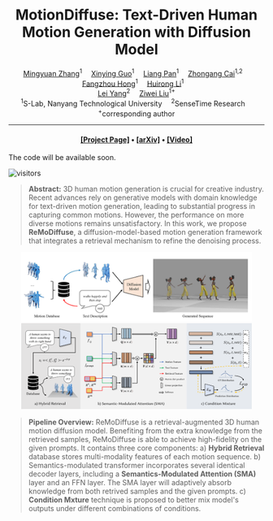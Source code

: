 <div align="center">

<h1>MotionDiffuse: Text-Driven Human Motion Generation with Diffusion Model</h1>

<div>
    <a href='https://mingyuan-zhang.github.io/' target='_blank'>Mingyuan Zhang</a><sup>1</sup>&emsp;
    <a href='https://gxyes.github.io/' target='_blank'>Xinying Guo</a><sup>1</sup>&emsp;
    <a href='https://scholar.google.com/citations?user=lSDISOcAAAAJ&hl=zh-CN' target='_blank'>Liang Pan</a><sup>1</sup>&emsp;
    <a href='https://caizhongang.github.io/' target='_blank'>Zhongang Cai</a><sup>1,2</sup>&emsp;
    <a href='https://hongfz16.github.io/' target='_blank'>Fangzhou Hong</a><sup>1</sup>&emsp;
    <a href='https://www.linkedin.com/in/huirong-li' target='_blank'>Huirong Li</a><sup>1</sup>&emsp; <br>
    <a href='https://yanglei.me/' target='_blank'>Lei Yang</a><sup>2</sup>&emsp;
    <a href='https://liuziwei7.github.io/' target='_blank'>Ziwei Liu</a><sup>1+</sup>
</div>
<div>
    <sup>1</sup>S-Lab, Nanyang Technological University&emsp;
    <sup>2</sup>SenseTime Research&emsp;
</div>
<div>
    <sup>+</sup>corresponding author
</div>


---

<h4 align="center">
  <a href="https://mingyuan-zhang.github.io/projects/ReMoDiffuse.html" target='_blank'>[Project Page]</a> •
  <a href="https://arxiv.org/abs/2304.xxxxx" target='_blank'>[arXiv]</a> •
  <a href="https://youtu.be/NeFezKIl7GE" target='_blank'>[Video]</a>
</h4>

</div>

<div>
The code will be available soon.
</div>

![visitors](https://visitor-badge.laobi.icu/badge?page_id=mingyuan-zhang/ReMoDiffuse)

>**Abstract:** 3D human motion generation is crucial for creative industry. Recent advances rely on generative models with domain knowledge for text-driven motion generation, leading to substantial progress in capturing common motions. However, the performance on more diverse motions remains unsatisfactory. In this work, we propose **ReMoDiffuse**, a diffusion-model-based motion generation framework that integrates a retrieval mechanism to refine the denoising process.

<div align="center">
<tr>
    <img src="imgs/teaser.png" width="90%"/>
    <img src="imgs/pipeline.png" width="90%"/>
</tr>
</div>

>**Pipeline Overview:** ReMoDiffuse is a retrieval-augmented 3D human motion diffusion model. Benefiting from the extra knowledge from the retrieved samples, ReMoDiffuse is able to achieve high-fidelity on the given prompts. It contains three core components: a) **Hybrid Retrieval** database stores multi-modality features of each motion sequence. b) Semantics-modulated transformer incorporates several identical decoder layers, including a **Semantics-Modulated Attention (SMA)** layer and an FFN layer. The SMA layer will adaptively absorb knowledge from both retrived samples and the given prompts. c) **Condition Mxture** technique is proposed to better mix model's outputs under different combinations of conditions.